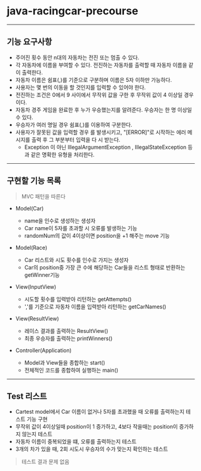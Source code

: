 # java-racingcar-precourse
***
## 기능 요구사항
- 주어진 횟수 동안 n대의 자동차는 전진 또는 멈출 수 있다.
- 각 자동차에 이름을 부여할 수 있다. 전진하는 자동차를 출력할 때 자동차 이름을 같이 출력한다.
- 자동차 이름은 쉼표(,)를 기준으로 구분하며 이름은 5자 이하만 가능하다.
- 사용자는 몇 번의 이동을 할 것인지를 입력할 수 있어야 한다.
- 전진하는 조건은 0에서 9 사이에서 무작위 값을 구한 후 무작위 값이 4 이상일 경우이다.
- 자동차 경주 게임을 완료한 후 누가 우승했는지를 알려준다. 우승자는 한 명 이상일 수 있다.
- 우승자가 여러 명일 경우 쉼표(,)를 이용하여 구분한다.
- 사용자가 잘못된 값을 입력할 경우 를 발생시키고, "[ERROR]"로 시작하는 에러 메시지를 출력 후 그 부분부터 입력을 다
  시 받는다.
    - Exception 이 아닌 IllegalArgumentException , IllegalStateException 등과 같은 명확한 유형을 처리한다.
***
## 구현할 기능 목록
> MVC 패턴을 따른다


- Model(Car)
    - name을 인수로 생성하는 생성자
    - Car name이 5자를 초과할 시 오류를 발생하는 기능
    - randomNum의 값이 4이상이면 position을 +1 해주는 move 기능
- Model(Race)
    - Car 리스트와 시도 횟수를 인수로 가지는 생성자
    - Car의 position중 가장 큰 수에 해당하는 Car들을 리스트 형태로 반환하는 getWinner기능


- View(InputView)
    - 시도할 횟수를 입력받아 리턴하는 getAttempts()
    - ','를 기준으로 자동차 이름을 입력받아 리턴하는 getCarNames()
- View(ResultView)
    - 레이스 결과를 출력하는 ResultView()
    - 최종 우승자를 출력하는 printWinners()


- Controller(Application)
  - Model과 View들을 종합하는 start()
  - 전체적인 코드를 종합하여 실행하는 main()
---
## Test 리스트
- Cartest model에서 Car 이름이 없거나 5자를 초과했을 때 오류를 출력하는지 테스트 기능 구현
- 무작위 값이 4이상일때 position이 1 증가하고, 4보다 작을때는 position이 증가하지 않는지 테스트
- 자동차 이름이 중복되었을 떄, 오류를 출력하는지 테스트
- 3개의 차가 있을 때, 2회 시도시 우승자의 수가 맞는지 확인하는 테스트
> 테스트 결과 문제 없음